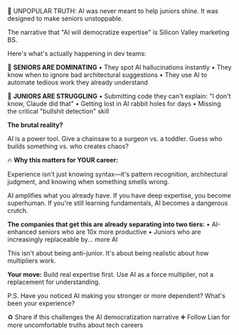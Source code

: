 🚨 UNPOPULAR TRUTH: AI was never meant to help juniors shine. It was designed to make seniors unstoppable.

The narrative that "AI will democratize expertise" is Silicon Valley marketing BS.

Here's what's actually happening in dev teams:

🎯 **SENIORS ARE DOMINATING**
• They spot AI hallucinations instantly
• They know when to ignore bad architectural suggestions
• They use AI to automate tedious work they already understand

🎯 **JUNIORS ARE STRUGGLING**
• Submitting code they can't explain: "I don't know, Claude did that"
• Getting lost in AI rabbit holes for days
• Missing the critical "bullshit detection" skill

**The brutal reality?**

AI is a power tool. Give a chainsaw to a surgeon vs. a toddler. Guess who builds something vs. who creates chaos?

🔥 **Why this matters for YOUR career:**

Experience isn't just knowing syntax—it's pattern recognition, architectural judgment, and knowing when something smells wrong.

AI amplifies what you already have. If you have deep expertise, you become superhuman. If you're still learning fundamentals, AI becomes a dangerous crutch.

**The companies that get this are already separating into two tiers:**
• AI-enhanced seniors who are 10x more productive
• Juniors who are increasingly replaceable by... more AI

This isn't about being anti-junior. It's about being realistic about how multipliers work.

**Your move:** Build real expertise first. Use AI as a force multiplier, not a replacement for understanding.

P.S. Have you noticed AI making you stronger or more dependent? What's been your experience?

♻️ Share if this challenges the AI democratization narrative
➕ Follow Lian for more uncomfortable truths about tech careers